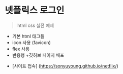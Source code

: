 # 넷플릭스 로그인

> html css 실전 예제

- 기본 html 태그들
- icon 사용 (favicon)
- flex 사용
- 반응형 +깃허브 페이지 배포

* [사이트 접속] (https://sonyuyoung.github.io/netflix/)
